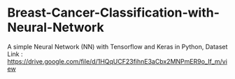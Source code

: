 # Breast-Cancer-Classification-with-Neural-Network
A simple Neural Network (NN) with Tensorflow and Keras in Python, Dataset Link : https://drive.google.com/file/d/1HQqUCF23fihnE3aCbx2MNPmER9o_If_m/view 

